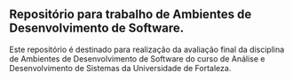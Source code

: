 ## Repositório para trabalho de Ambientes de Desenvolvimento de Software.

Este repositório é destinado para realização da avaliação final da disciplina de Ambientes de Desenvolvimento de Software do curso de Análise e Desenvolvimento de Sistemas da Universidade de Fortaleza.
